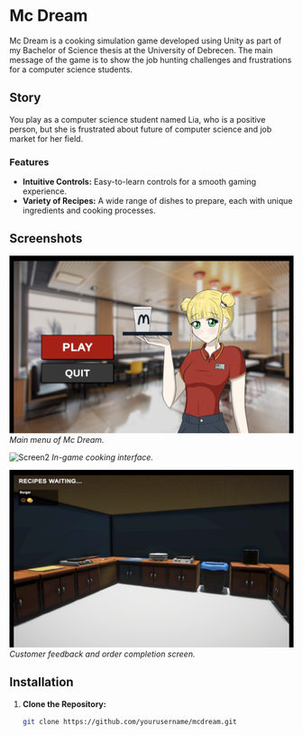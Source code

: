 # Mc Dream

Mc Dream is a cooking simulation game developed using Unity as part of my Bachelor of Science thesis at the University of Debrecen. 
The main message of the game is to show the job hunting challenges and frustrations for a computer science students.

## Story

You play as a computer science student named Lia, who is a positive person, but she is frustrated about future of computer science and job market for her field.

### Features
- **Intuitive Controls:** Easy-to-learn controls for a smooth gaming experience.
- **Variety of Recipes:** A wide range of dishes to prepare, each with unique ingredients and cooking processes.

## Screenshots

![Screen1](screen1.png)
*Main menu of Mc Dream.*

![Screen2](screen2.png)
*In-game cooking interface.*

![Screen3](screen3.png)
*Customer feedback and order completion screen.*

## Installation

1. **Clone the Repository:**
   ```sh
   git clone https://github.com/yourusername/mcdream.git
